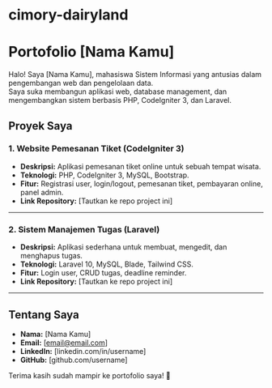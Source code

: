 # cimory-dairyland
# Portofolio [Nama Kamu]

Halo! Saya [Nama Kamu], mahasiswa Sistem Informasi yang antusias dalam pengembangan web dan pengelolaan data.  
Saya suka membangun aplikasi web, database management, dan mengembangkan sistem berbasis PHP, CodeIgniter 3, dan Laravel.

## Proyek Saya

### 1. Website Pemesanan Tiket (CodeIgniter 3)
- **Deskripsi:** Aplikasi pemesanan tiket online untuk sebuah tempat wisata.
- **Teknologi:** PHP, CodeIgniter 3, MySQL, Bootstrap.
- **Fitur:** Registrasi user, login/logout, pemesanan tiket, pembayaran online, panel admin.
- **Link Repository:** [Tautkan ke repo project ini]

---

### 2. Sistem Manajemen Tugas (Laravel)
- **Deskripsi:** Aplikasi sederhana untuk membuat, mengedit, dan menghapus tugas.
- **Teknologi:** Laravel 10, MySQL, Blade, Tailwind CSS.
- **Fitur:** Login user, CRUD tugas, deadline reminder.
- **Link Repository:** [Tautkan ke repo project ini]

---

## Tentang Saya
- **Nama:** [Nama Kamu]
- **Email:** [email@email.com]
- **LinkedIn:** [linkedin.com/in/username]
- **GitHub:** [github.com/username]

Terima kasih sudah mampir ke portofolio saya! 🚀
